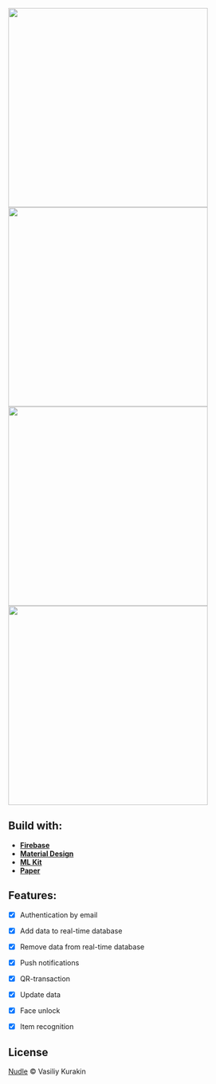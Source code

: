<img src="https://lh3.googleusercontent.com/bnaf-bNNEmhVEStgzKQQIQlErt_ppdt538bfjET8OseHxYe9d_IClWh-f22X5RmE_gMODQ5owqRQNHe7qqEFyc3dPfYyrsC7epOTl9kW2fTZO8u8aAmTs8Ck4FXiSFFukafUiraywheLiC_YmhA9RcXDSu6nw1K91-DWYP7u96Zw3i91wta7QRr86jPBqSaaDDZEfUTR5YfFhzx6w8zz-2eh6WhAmneqzv3j0Tktm49SJnk7AUitiZjK5SNR91u3ZLzv096KP3SeEnmoXp6g_ft-n-KM_wsisJyvB3IYj5OMH8cVUnvQxU0RltQYoh1XLtJM0hwSk4gPTUGMPtdgD2lyn2AD_E1h32l0d_GmFKxS36GHFQOUCJdrEcDsDQhcTDIu16eIXqe5SYrQSq4D6tkodHwE6pVCx9Vyfyd7AT9GA3qUg3mvOednuV1p2teyKutBR_R1XznQb_JcvvwZl5dt9WgASdW_TeZfc6kqbquB27-479bq0ROj3nVgeEWhLAynHuQZtKGG6cYp73WEt2MpdyccgJ8K2BNgUgnTso-iZlcmdN_dHFqzXtdiLfBZDB3bWLB5PvifuYm823t0efooB7hH3sgejA4p6rezj6JhO8jgjn-vFURByEtbEXFrnZK7dNiyEEDVuks0B-eGxCdI6uesW21tUniGCta3p_BGgxPJZgU5HKeqnyKZ=w441-h881-no?authuser=0" height="400em" /> <img src="https://lh3.googleusercontent.com/z_VilufQgyNzWTvn6ZjSiyRmdC313ccLkLh6W0SYBoqUqlPjVejEnELVubahK7QT3uCykMESOLj_J-82mVvJbn6LBAF1HCdarRm06KDiFg1qKlCJ9m-FtmMzwo310cGw1WLVCQFxv7PE_eMqxvnljDr8By2u80KLdeubaB70GbAfqoMMmuBrLwXze0azFAT4pPq85-3pSf6eCKBWHw3OS1atcqRFyvEjeKJNhb9miKVfBSFgH2Hxuua-wUzpGKbCG0IWTvsykcSnXGspslX4f8hPxiX461RrFqj8KpZQLM1TpvksRA4Rdxiz561Dmv5QLLt0lMtiPvs6IdYgl434Jgmx7IHbwP_GggJtW2Q37Mf_BCRnrAbIBpKjhl5LyJYyTnNyWnf5yvxMI9DMdD2XlqYziNcntCKnPhJ1AG_JiV8oPm1uwN6SxqEofT6LlxKAfiTlyv6K4qLzEk6f9WViuTRrDuIfYWyLcdStHjyVh7dypMNVdv8Y_uN6qxo4ETlyrR1cPc5Ziib8V2RcIe_lKkmj9Nhxzbx23FYrHvw6a_eJbnrfb5AdPkSvOGCUqJoOVt92fc47C7HSo7eDXFgeUas5dwb08dtDYuKmShip7j8ylneNnINvorepIQCG2Jh6PWOm8kZjSsik379r9tyHpALP1prqywdYAK_3DzdX9BEfZzSqp5ECArqjR51U=w441-h881-no?authuser=0" height="400em" />
<img src="https://lh3.googleusercontent.com/n6hqED03jzmKQfICnS7EX9OZ5p4dxkyEvdqP4_eV2f9NMMBavdWbAgJw3zlIKRBc9fFi0Fxk8M_Q6gCEGuNUd944MjA-TC87DdXXSysKk2nLsGgri7ug2yoMmvOAkjNOX5FdFLoT0QIja318Iq6rj0cOjSIB-Ma6-pgxg2SYWPp7lFxV1z8S_M16z-MTqbGCvCKfunrS6JgEdbFsTZpUDD74hY99-7tB0U9Ga3ACo-PPzpA-JQpi4CUsSTZ2Sd7Ato2O_yhpkcpM8bdi2kVXJvzNYTaUtdwi_Nx6pYfrzJcJWYxE5859zOZYctBm4DbrLMYIQnD26TwbIxwJvzc7Um91ulheOTRYQEy0IjrdCHI0nSWoxE2vg0iTOpYsh00QPxu0mf74boTCnNMmc7zkBL1itTK2PKKPTPJX6qjyZB-WawgQ7zYXRpnOP_t-dtZFWN-qkQf9L69k5wvX2npUa_FGVgdUrMAyq4c5k6EbnxXXJXyzJU9EgMSOKFoWov7osb-9aDxWdqtDQqmNZmfIsbgyUi8r5AatI1VeielyzW0sd8o8xnbyjllwwLzA889oN7-QCwLTPvktsLSH-ARl4X6ZaPwi3Ltmg0Sbk1yuGlq5rL90z1X28hsWxg0z7AROkgiocJZnI6WHv8FctSGgchi6_jccfrYv5AghNe_s3zy2Ne6F3jNtBBWyewCU=w441-h881-no?authuser=0" height="400em" />
<img src="https://lh3.googleusercontent.com/CVwFNKlzikogVUB_063we-LcUqSvRjy7vz9y6WlEOW6xSuvHTcU_GK5oAtOpybUY7tLHPlLwx_giNNAj9b7pQMs77L0uRtty7Q4QtBkXiVEKJ_6fA1eld9e5dEUyWpmT7YlmqoI2WmRXGwAQ8kxEU4d54VU1JOnF67LJokQ4ZqmJHK_lJEp3qmYFocXokVfia_BPRf3NqgxpVjqQXZohW0GaOxT_wqzZE1ra5duA-XaI_jep3Sq5nb9aye_DZYxpLp-Ru4jYgGn_ysaZUBikbOVqR8wLzc3mp_T_KaaG1EXPLkJIeSX4OCYY-2faN_EeeeQx-pVsp-4HtJ8g_IsVZCG0AkhAiB0Y9fQcisGIRIQYy0HEB1_e99KGq-uZFm6H_3bH1JeK9qd9GN1ux088Q-0m4xL5fFpRiaP1VdMStXDXIuACS3HgVIIl8scwuuemKEcAGVoDDapg7MGi_bFsKbCNPNLBVXWbinYo_XoCPa_WGSbTpHByifV_kw9SC0tlwhiN-4_wS0NR_1kMeTWQeQF4r1_vWDF9t05F5-RXvFQu-OwF1I92HgOMrKdWU72aBW8igcF6JIfl5iAe72j4MmmFU05SOOxu7zNqNc8YC1WL-klI0RQhX61dQzOqIURp3HzJQcvYpUZBxA1aYAfZ6zqhGFtfw5g7Hsepq3xsg8o1POYbdy4VdP2x_G9U=w441-h881-no?authuser=0" height="400em" />

## Build with:
- **[Firebase](https://firebase.google.com/)**
- **[Material Design](https://material.io/design)**
- **[ML Kit](https://firebase.google.com/docs/ml-kit)**
- **[Paper](https://github.com/pilgr/Paper)**


## Features:
- [x] Authentication by email
- [x] Add data to real-time database
- [x] Remove data from real-time database
- [x] Push notifications
- [x] QR-transaction
- [x] Update data
- [x] Face unlock
- [x] Item recognition


## License
[Nudle](https://github.com/nuudl) © Vasiliy Kurakin
